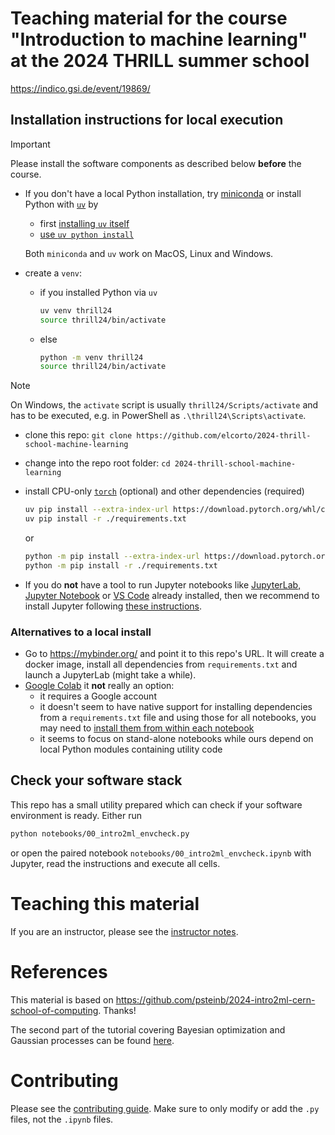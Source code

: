 # Teaching material for the course "Introduction to machine learning" at the 2024 THRILL summer school

https://indico.gsi.de/event/19869/

## Installation instructions for local execution

> [!IMPORTANT]
> Please install the software components as described below **before** the
> course.


* If you don't have a local Python installation, try
  [miniconda](https://docs.anaconda.com/miniconda) or install Python with
  [`uv`](https://docs.astral.sh/uv)
  by
  * first [installing `uv`
    itself](https://docs.astral.sh/uv/getting-started/installation/)
  * [use `uv python install`](https://docs.astral.sh/uv/guides/install-python/)

  Both `miniconda` and `uv` work on MacOS, Linux and Windows.

* create a `venv`:
  * if you installed Python via `uv`

    ```sh
    uv venv thrill24
    source thrill24/bin/activate
    ```

  * else

    ```sh
    python -m venv thrill24
    source thrill24/bin/activate
    ```

> [!NOTE]
> On Windows, the `activate` script is usually `thrill24/Scripts/activate` and
> has to be executed, e.g. in PowerShell as `.\thrill24\Scripts\activate`.

* clone this repo: `git clone https://github.com/elcorto/2024-thrill-school-machine-learning`
* change into the repo root folder: `cd 2024-thrill-school-machine-learning`
* install CPU-only [`torch`](https://pytorch.org/) (optional) and other dependencies (required)

  ```sh
  uv pip install --extra-index-url https://download.pytorch.org/whl/cpu torch
  uv pip install -r ./requirements.txt
  ```

  or

  ```sh
  python -m pip install --extra-index-url https://download.pytorch.org/whl/cpu torch
  python -m pip install -r ./requirements.txt
  ```

* If you do **not** have a tool to run Jupyter notebooks like [JupyterLab,
  Jupyter Notebook](https://jupyter.org/) or [VS
  Code](https://code.visualstudio.com/docs/datascience/jupyter-notebooks)
  already installed, then
  we recommend to install Jupyter following [these
  instructions](https://jupyter.org/install).

### Alternatives to a local install

* Go to https://mybinder.org/ and point it to this repo's URL. It will create a
  docker image, install all dependencies from `requirements.txt` and launch a
  JupyterLab (might take a while).
* [Google Colab](https://colab.research.google.com) it **not** really an
  option:
  * it requires a Google account
  * it doesn't seem to have native support for installing dependencies from a
    `requirements.txt` file and using those for all notebooks, you may need to
    [install them from within each
    notebook](https://colab.research.google.com/notebooks/snippets/importing_libraries.ipynb)
  * it seems to focus on stand-alone notebooks while ours depend on local Python
    modules containing utility code

## Check your software stack

This repo has a small utility prepared which can check if your software
environment is ready. Either run

```sh
python notebooks/00_intro2ml_envcheck.py
```

or open the paired notebook `notebooks/00_intro2ml_envcheck.ipynb` with
Jupyter, read the instructions and execute all cells.

# Teaching this material

If you are an instructor, please see the [instructor notes](FOR_INSTRUCTORS.md).

# References

This material is based on
https://github.com/psteinb/2024-intro2ml-cern-school-of-computing. Thanks!

The second part of the tutorial covering Bayesian optimization and Gaussian
processes can be found
[here](https://github.com/ritzann/2024-thrill-school-gp-bo).

# Contributing

Please see the [contributing guide](CONTRIBUTING.md). Make sure to only modify
or add the `.py` files, not the `.ipynb` files.
